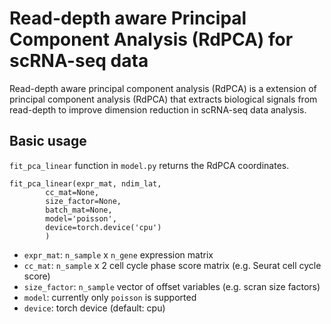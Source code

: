 # Read-depth aware Principal Component Analysis (RdPCA) for scRNA-seq data

Read-depth aware principal component analysis (RdPCA) is a extension of principal component analysis (RdPCA) that extracts biological signals from read-depth to improve dimension reduction in scRNA-seq data analysis.

## Basic usage
`fit_pca_linear` function in `model.py` returns the RdPCA coordinates.
```
fit_pca_linear(expr_mat, ndim_lat,
		cc_mat=None,
		size_factor=None,
		batch_mat=None,
		model='poisson',
		device=torch.device('cpu')
		)
```
* `expr_mat`: `n_sample` x `n_gene` expression matrix
* `cc_mat`: `n_sample` x 2 cell cycle phase score matrix (e.g. Seurat cell cycle score)
* `size_factor`: `n_sample` vector of offset variables (e.g. scran size factors)
* `model`: currently only `poisson` is supported
* `device`: torch device (default: cpu)



